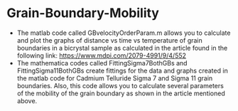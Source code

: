 # Grain-Boundary-Mobility
- The matlab code called GBvelocityOrderParam.m allows you to calculate and plot the graphs of distance vs time vs temperature of grain boundaries in a bicrystal sample as calculated in the article found in the following link: https://www.mdpi.com/2079-4991/9/4/552
- The mathematica codes called FittingSigma7BothGBs and FittingSigma11BothGBs create fittings for the data and graphs created in the matlab code for Cadmium Telluride Sigma 7 and Sigma 11 grain boundaries. Also, this code allows you to calculate several parameters of the mobility of the grain boundary as shown in the article mentioned above. 
